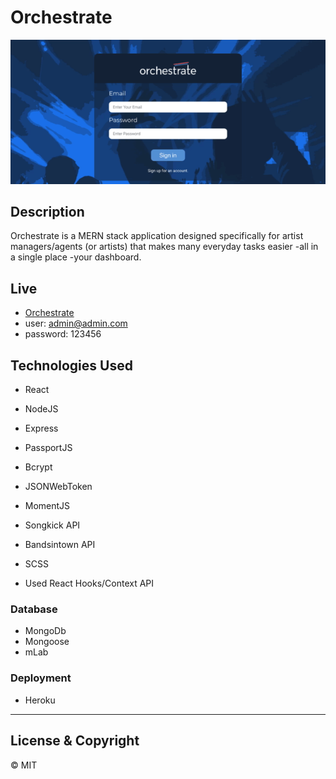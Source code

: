 # Orchestrate

![Orchestrate](orchestrate_demo.gif)

## Description

Orchestrate is a MERN stack application designed specifically for artist managers/agents (or artists) that makes many everyday tasks easier -all in a single place -your dashboard.

## Live

-   [Orchestrate](https://orchestrateapp.herokuapp.com/)
- user: admin@admin.com 
- password: 123456

## Technologies Used

-   React
-   NodeJS
-   Express
-   PassportJS
-   Bcrypt
-   JSONWebToken
-   MomentJS
-   Songkick API
-   Bandsintown API
-   SCSS

-   Used React Hooks/Context API

### Database

-   MongoDb
-   Mongoose
-   mLab

### Deployment

-   Heroku

---

## License & Copyright

© MIT
